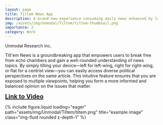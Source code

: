 ```yaml
---
layout: page
title: Tiltem News App
description: A brand new experience consuming daily news enhanced by large language models
img: /assets/img/Unmodal/Tiltem/tiltem-thumbnail.png
importance: 2
category: Work
---
```


Unmodal Research Inc.

Tilt'em News is a groundbreaking app that empowers users to break free from echo chambers and gain a well-rounded understanding of news topics. By simply tilting your device—left for left-wing, right for right-wing, or flat for a centrist view—you can easily access diverse political perspectives on the same article. This intuitive feature ensures that you are exposed to multiple viewpoints, helping you form a more informed and balanced opinion on the issues that matter.

<a href="https://www.youtube.com/playlist?list=PLQj3Su353trwYVG-8IaqRaT-ilFBj5IfM" target="_blank" style="font-size: 20px; font-weight: bold;">Link to Video</a>

<div class="row">
    <div class="col-sm mt-3 mt-md-0">
        {% include figure.liquid loading="eager" path="assets/img/Unmodal/Tiltem/tiltem.png" title="example image" class="img-fluid rounded z-depth-1" %}
    </div>
</div>
<div class="caption">
</div>